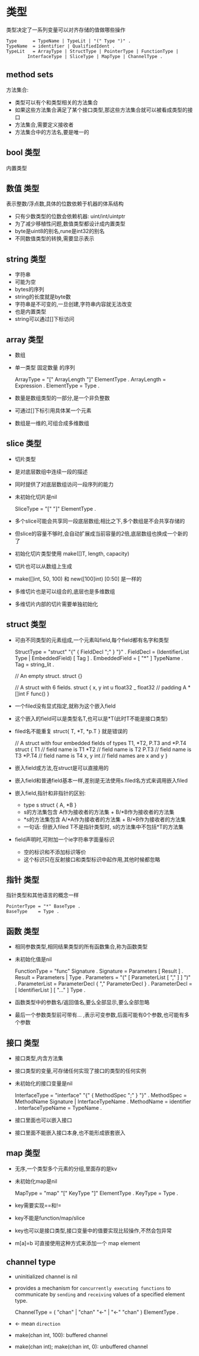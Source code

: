 # 类型

类型决定了一系列变量可以对齐存储的值做哪些操作

    Type      = TypeName | TypeLit | "(" Type ")" .
    TypeName  = identifier | QualifiedIdent .
    TypeLit   = ArrayType | StructType | PointerType | FunctionType |
            InterfaceType | SliceType | MapType | ChannelType .

## method sets

方法集合:

- 类型可以有个和类型相关的方法集合
- 如果这些方法集合满足了某个接口类型,那这些方法集合就可以被看成类型的接口
- 方法集合,需要定义接收者
- 方法集合中的方法名,要是唯一的

## bool 类型

内置类型

## 数值 类型

表示整数/浮点数,具体的位数依赖于机器的体系结构

- 只有少数类型的位数会依赖机器: uint/int/uintptr
- 为了减少移植性问题,数值类型都设计成内置类型
- byte是uint8的别名,rune是int32的别名
- 不同数值类型的转换,需要显示表示

## string 类型

- 字符串
- 可能为空
- bytes的序列
- string的长度就是byte数
- 字符串是不可变的,一旦创建,字符串内容就无法改变
- 也是内置类型
- string可以通过[]下标访问

## array 类型

- 数组
- 单一类型 固定数量 的序列

    ArrayType   = "[" ArrayLength "]" ElementType .
    ArrayLength = Expression .
    ElementType = Type .

- 数量是数组类型的一部分,是一个非负整数
- 可通过[]下标引用具体某一个元素
- 数组是一维的,可组合成多维数组

## slice 类型

- 切片类型
- 是对底层数组中连续一段的描述
- 同时提供了对底层数组访问一段序列的能力
- 未初始化切片是nil

    SliceType = "[" "]" ElementType .

- 多个slice可能会共享同一段底层数组;相比之下,多个数组是不会共享存储的
- 但slice的容量不够时,会自动扩展成当前容量的2倍,底层数组也换成一个新的了
- 初始化切片类型使用 make([]T, length, capacity)
- 切片也可以从数组上生成
- make([]int, 50, 100) 和 new([100]int) [0:50] 是一样的
- 多维切片也是可以组合的,底层也是多维数组
- 多维切片内部的切片需要单独初始化

## struct 类型

- 可由不同类型的元素组成,一个元素叫field,每个field都有名字和类型

    StructType    = "struct" "{" { FieldDecl ";" } "}" .
    FieldDecl     = (IdentifierList Type | EmbeddedField) [ Tag ] .
    EmbeddedField = [ "*" ] TypeName .
    Tag           = string_lit .

    // An empty struct.
    struct {}

    // A struct with 6 fields.
    struct {
      x, y int
      u float32
      _ float32  // padding
      A *[]int
      F func()
    }

- 一个filed没有显式指定,就称为这个嵌入field
- 这个嵌入的field可以是类型名T,也可以是\*T(此时T不能是接口类型)
- filed名不能重复 struct{ T, \*T, \*p.T } 就是错误的

    // A struct with four embedded fields of types T1, *T2, P.T3 and *P.T4
    struct {
      T1        // field name is T1
      *T2       // field name is T2
      P.T3      // field name is T3
      *P.T4     // field name is T4
      x, y int  // field names are x and y
    }

- 嵌入field或方法,在struct是可以直接用的
- 嵌入field和普通field基本一样,差别是无法使用s.filed名方式来调用嵌入filed
- 嵌入field,指针和非指针的区别:
  - type s struct { A, \*B }
  - s的方法集包含   A作为接收者的方法集 + B/\*B作为接收者的方法集
  - \*s的方法集包含  A/\*A作为接收者的方法集 + B/\*B作为接收者的方法集
  - 一句话: 但嵌入filed T不是指针类型时, s的方法集中不包括\*T的方法集
- field声明时,可附加一个ie字符串字面量标识
  - 空的标识和不添加标识等价
  - 这个标识只在反射接口和类型标识中起作用,其他时候都忽略

## 指针 类型

指针类型和其他语言的概念一样

    PointerType = "*" BaseType .
    BaseType    = Type .

## 函数 类型

- 相同参数类型,相同结果类型的所有函数集合,称为函数类型
- 未初始化值是nil

    FunctionType   = "func" Signature .
    Signature      = Parameters [ Result ] .
    Result         = Parameters | Type .
    Parameters     = "(" [ ParameterList [ "," ] ] ")" .
    ParameterList  = ParameterDecl { "," ParameterDecl } .
    ParameterDecl  = [ IdentifierList ] [ "..." ] Type .

- 函数类型中的参数名/返回值名,要么全部显示,要么全部忽略
- 最后一个参数类型前可带有... ,表示可变参数,后面可能有0个参数,也可能有多个参数

## 接口 类型

- 接口类型,内含方法集
- 接口类型的变量,可存储任何实现了接口的类型的任何实例
- 未初始化的接口变量是nil

    InterfaceType      = "interface" "{" { MethodSpec ";" } "}" .
    MethodSpec         = MethodName Signature | InterfaceTypeName .
    MethodName         = identifier .
    InterfaceTypeName  = TypeName .

- 接口里面也可以嵌入接口
- 接口里面不能嵌入接口本身,也不能形成嵌套嵌入

## map 类型

- 无序,一个类型多个元素的分组,里面存的是kv
- 未初始化map是nil

    MapType     = "map" "[" KeyType "]" ElementType .
    KeyType     = Type .

- key需要实现==和!=
- key不能是function/map/slice
- key也可以是接口类型,接口变量中的值要实现比较操作,不然会包异常
- m[a]=b 可直接使用这种方式来添加一个 map element

## channel type

- uninitialized channel is nil
- provides a mechanism for `concurrently executing functions` to
 communicate by `sending` and `receiving` values of a specified element type.

    ChannelType = ( "chan" | "chan" "<-" | "<-" "chan" ) ElementType .

- <- mean `direction`
- make(chan int, 100): buffered channel
- make(chan int); make(chan int, 0): unbuffered channel
